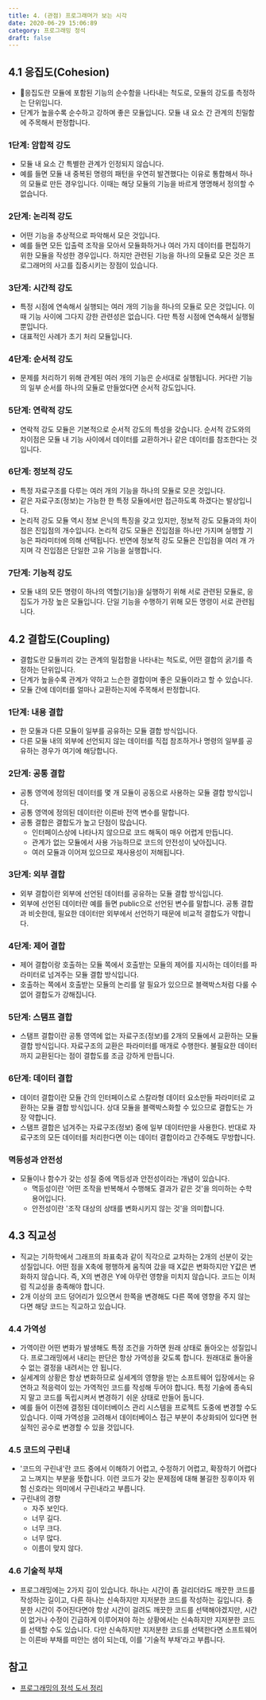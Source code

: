 ```yaml
---
title: 4. (관점) 프로그래머가 보는 시각
date: 2020-06-29 15:06:89
category: 프로그래밍 정석
draft: false
---
```


## 4.1 응집도(Cohesion)

- 응집도란 모듈에 포함된 기능의 순수함을 나타내는 척도로, 모듈의 강도를 측정하는 단위입니다.
- 단계가 높을수록 순수하고 강하며 좋은 모듈입니다. 모듈 내 요소 간 관계의 친밀함에 주목해서 판정합니다.

### 1단계: 암합적 강도

- 모듈 내 요소 간 특별한 관계가 인정되지 않습니다.
- 예를 들면 모듈 내 중복된 명령의 패턴을 우연히 발견했다는 이유로 통합해서 하나의 모듈로 만든 경우입니다. 이때는 해당 모듈의 기능을 바르게 명명해서 정의할 수 없습니다.

### 2단계: 논리적 강도

- 어떤 기능을 추상적으로 파악해서 모은 것입니다.
- 예를 들면 모든 입출력 조작을 모아서 모듈화하거나 여러 가지 데이터를 편집하기 위한 모듈을 작성한 경우입니다. 하지만 관련된 기능을 하나의 모듈로 모은 것은 프로그래머의 사고를 집중시키는 장점이 있습니다.

### 3단계: 시간적 강도

- 특정 시점에 연속해서 실행되는 여러 개의 기능을 하나의 모듈로 모은 것입니다. 이때 기능 사이에 그다지 강한 관련성은 없습니다. 다만 특정 시점에 연속해서 실행될 뿐입니다.
- 대표적인 사례가 초기 처리 모듈입니다.

### 4단계: 순서적 강도

- 문제를 처리하기 위해 관계된 여러 개의 기능은 순서대로 실행됩니다. 커다란 기능의 일부 순서를 하나의 모듈로 만들었다면 순서적 강도입니다.

### 5단계: 연락적 강도

- 연락적 강도 모듈은 기본적으로 순서적 강도의 특성을 갖습니다. 순서적 강도와의 차이점은 모듈 내 기능 사이에서 데이터를 교환하거나 같은 데이터를 참조한다는 것입니다.

### 6단계: 정보적 강도

- 특정 자료구조를 다루는 여러 개의 기능을 하나의 모듈로 모은 것입니다.
- 같은 자료구조(정보)는 가능한 한 특정 모듈에서만 접근하도록 하겠다는 발상입니다.
- 논리적 강도 모듈 역시 정보 은닉의 특징을 갖고 있지만, 정보적 강도 모듈과의 차이점은 진입점의 개수입니다. 논리적 강도 모듈은 진입점을 하나만 가지며 실행할 기능은 파라미터에 의해 선택됩니다. 반면에 정보적 강도 모듈은 진입점을 여러 개 가지며 각 진입점은 단일한 고유 기능을 실행합니다.

### 7단계: 기능적 강도

- 모듈 내의 모든 명령이 하나의 역할(기능)을 실행하기 위해 서로 관련된 모듈로, 응집도가 가장 높은 모듈입니다. 단일 기능을 수행하기 위해 모든 명령이 서로 관련됩니다.

## 4.2 결합도(Coupling)

- 결합도란 모듈끼리 갖는 관계의 밀접함을 나타내는 척도로, 어떤 결합의 굵기를 측정하는 단위입니다.
- 단계가 높을수록 관계가 약하고 느슨한 결합이며 좋은 모듈이라고 할 수 있습니다.
- 모듈 간에 데이터를 얼마나 교환하는지에 주목해서 판정합니다.

### 1단계: 내용 결합

- 한 모둘과 다른 모듈이 일부를 공유하는 모듈 결합 방식입니다.
- 다른 모듈 내의 외부에 선언되지 않는 데이터를 직접 참조하거나 명령의 일부를 공유하는 경우가 여기에 해당합니다.

### 2단계: 공통 결합

- 공통 영역에 정의된 데이터를 몇 개 모듈이 공동으로 사용하는 모듈 결합 방식입니다.
- 공통 영역에 정의된 데이터란 이른바 전역 변수를 말합니다.
- 공통 결합은 결합도가 높고 단점이 많습니다.
  - 인터페이스상에 나타나지 않으므로 코드 해독이 매우 어렵게 만듭니다.
  - 관계가 없는 모듈에서 사용 가능하므로 코드의 안전성이 낮아집니다.
  - 여러 모듈과 이어져 있으므로 재사용성이 저해됩니다.

### 3단계: 외부 결합

- 외부 결합이란 외부에 선언된 데이터를 공유하는 모듈 결합 방식입니다.
- 외부에 선언된 데이터란 예를 들면 public으로 선언된 변수를 말합니다. 공통 결합과 비숫한데, 필요한 데이터만 외부에서 선언하기 때문에 비교적 결합도가 약합니다.

### 4단계: 제어 결합

- 제어 결합이랑 호출하는 모듈 쪽에서 호출받는 모듈의 제어를 지시하는 데이터를 파라미터로 넘겨주는 모듈 결합 방식입니다.
- 호출하는 쪽에서 호출받는 모듈의 논리를 알 필요가 있으므로 블랙박스처럼 다룰 수 없어 결합도가 강해집니다.

### 5단계: 스탬프 결합

- 스탬프 결합이란 공통 영역에 없는 자료구조(정보)를 2개의 모듈에서 교환하는 모듈 결합 방식입니다. 자료구조의 교환은 파라미터를 매개로 수행한다. 불필요한 데이터까지 교환된다는 점이 결합도를 조금 강하게 만듭니다.

### 6단계: 데이터 결합

- 데이터 결합이란 모듈 간의 인터페이스로 스칼라형 데이터 요소만들 파라미터로 교환하는 모듈 결합 방식입니다. 상대 모듈을 블랙박스화할 수 있으므로 결합도는 가장 약합니다.
- 스탬프 결합은 넘겨주는 자료구조(정보) 중에 일부 데이터만을 사용한다. 반대로 자료구조의 모든 데이터를 처리한다면 이는 데이터 결합이라고 간주해도 무방합니다.

### 멱등성과 안전성

- 모듈이나 함수가 갖는 성질 중에 멱등성과 안전성이라는 개념이 있습니다.
  - 멱등성이란 '어떤 조작을 반복해서 수행해도 결과가 같은 것'을 의미하는 수학 용어입니다.
  - 안전성이란 '조작 대상의 상태를 변화시키지 않는 것'을 의미합니다.

## 4.3 직교성

- 직교는 기하학에서 그래프의 좌표축과 같이 직각으로 교차하는 2개의 선분이 갖는 성질입니다. 어떤 점을 X축에 평행하게 움직여 갔을 때 X값은 변화하지만 Y값은 변화하지 않습니다. 즉, X의 변경은 Y에 아무런 영향을 미치지 않습니다. 코드는 이처럼 직교성을 충족해야 합니다.
- 2개 이상의 코드 덩어리가 있으면서 한쪽을 변경해도 다른 쪽에 영향을 주지 않는 다면 해당 코드는 직교하고 있습니다.

### 4.4 가역성

- 가역이란 어떤 변화가 발생해도 특정 조건을 가하면 원래 상태로 돌아오는 성질입니다. 프로그래밍에서 내리는 판단은 항상 가역성을 갖도록 합니다. 원래대로 돌아올 수 없는 결정을 내려서는 안 됩니다.
- 실세계의 상황은 항상 변화하므로 실세계의 영향을 받는 소프트웨어 입장에서는 유연하고 적응력이 있는 가역적인 코드를 작성해 두어야 합니다. 특정 기술에 종속되지 말고 코드를 독립시켜서 변경하기 쉬운 상태로 만들어 둡니다.
- 예를 들어 이전에 결정된 데이터베이스 관리 시스템을 프로젝트 도중에 변경할 수도 있습니다. 이때 가역성을 고려해서 데이터베이스 접근 부분이 추상화되어 있다면 현실적인 공수로 변경할 수 있을 것입니다.

### 4.5 코드의 구린내

- '코드의 구린내'란 코드 중에서 이해하기 어렵고, 수정하기 어렵고, 확장하기 어렵다고 느껴지는 부분을 뜻합니다. 이런 코드가 갖는 문제점에 대해 불길한 징후이자 위험 신호라는 의미에서 구린내라고 부릅니다.
- 구린내의 경향
  - 자주 보인다.
  - 너무 길다.
  - 너무 크다.
  - 너무 많다.
  - 이름이 맞지 않다.

### 4.6 기술적 부채

- 프로그래밍에는 2가지 길이 있습니다. 하나는 시간이 좀 걸리더라도 깨끗한 코드를 작성하는 길이고, 다른 하나는 신속하지만 지저분한 코드를 작성하는 길입니다. 충분한 시간이 주어진다면야 항상 시간이 걸려도 깨끗한 코드를 선택해야겠지만, 시간이 없거나 수정이 긴급하게 이루어져야 하는 상황에서는 신속하지만 지저분한 코드를 선택할 수도 있습니다. 다만 신속하지만 지저분한 코드를 선택한다면 소프트웨어는 이른바 부채를 떠안는 샘이 되는데, 이를 '기술적 부채'라고 부릅니다.

## 참고

- [프로그래밍의 정석 도서 정리](https://peter-cho.gitbook.io/book/11/undefined-7)
